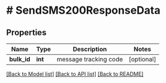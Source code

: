 # # SendSMS200ResponseData

## Properties

Name | Type | Description | Notes
------------ | ------------- | ------------- | -------------
**bulk_id** | **int** | message tracking code | [optional]

[[Back to Model list]](../../README.md#models) [[Back to API list]](../../README.md#endpoints) [[Back to README]](../../README.md)
